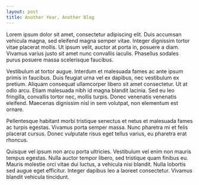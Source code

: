 ```yaml
---
layout: post
title: Another Year, Another Blog
---
```


Lorem ipsum dolor sit amet, consectetur adipiscing elit. Duis accumsan vehicula magna, sed eleifend magna semper vitae. Integer dignissim tortor vitae placerat mollis. Ut ipsum velit, auctor at porta in, posuere a diam. Vivamus varius justo sit amet nunc convallis iaculis. Phasellus sodales purus posuere massa scelerisque faucibus. 

Vestibulum at tortor augue. Interdum et malesuada fames ac ante ipsum primis in faucibus. Duis feugiat urna vel ex dapibus, nec vestibulum ex pretium. Aliquam consequat ullamcorper libero sit amet consectetur. Ut at odio arcu. Etiam malesuada nibh id magna blandit lacinia. Sed eu leo fringilla, convallis tortor nec, mollis turpis. Donec venenatis venenatis eleifend. Maecenas dignissim nisl in sem volutpat, non elementum est ornare.

Pellentesque habitant morbi tristique senectus et netus et malesuada fames ac turpis egestas. Vivamus porta semper massa. Nunc pharetra mi et felis placerat cursus. Donec vulputate risus eget tellus varius, eu pharetra erat rhoncus. 

Quisque vel ipsum non arcu porta ultricies. Vestibulum vel enim non mauris tempus egestas. Nulla auctor tempor libero, sed tristique quam finibus eu. Mauris molestie orci vitae dui luctus, a vehicula nisi blandit. Nulla lobortis sed augue eget efficitur. Integer dapibus leo a laoreet consectetur. Vivamus blandit vehicula tincidunt.